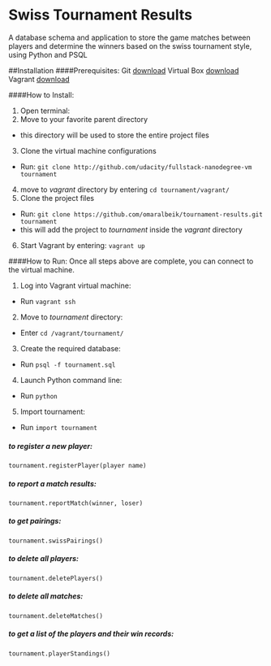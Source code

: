 # Swiss Tournament Results
A database schema and application to store the game matches between players and determine the winners based on the swiss tournament style, using Python and PSQL

##Installation
####Prerequisites:
Git [download](http://git-scm.com/downloads)
Virtual Box [download](https://www.virtualbox.org/wiki/Downloads)
Vagrant [download](https://www.vagrantup.com/downloads.html)

####How to Install:
1. Open terminal:
2. Move to your favorite parent directory
  - this directory will be used to store the entire project files
3. Clone the virtual machine configurations
  - Run: `git clone http://github.com/udacity/fullstack-nanodegree-vm tournament`
4. move to *vagrant* directory by entering `cd tournament/vagrant/`
5. Clone the project files
  - Run: `git clone https://github.com/omaralbeik/tournament-results.git tournament`
  - this will add the project to *tournament* inside the *vagrant* directory
6. Start Vagrant by entering: `vagrant up`

####How to Run:
Once all steps above are complete, you can connect to the virtual machine.

1. Log into Vagrant virtual machine:
  - Run `vagrant ssh`
2. Move to *tournament* directory:
  - Enter `cd /vagrant/tournament/`
3. Create the required database:
  - Run `psql -f tournament.sql`
4. Launch Python command line:
  - Run `python`
5. Import tournament:
  - Run `import tournament`

##### to register a new player:
```
tournament.registerPlayer(player name)
```

##### to report a match results:
```
tournament.reportMatch(winner, loser)
```

##### to get pairings:
```
tournament.swissPairings()
```

##### to delete all players:
```
tournament.deletePlayers()
```

##### to delete all matches:
```
tournament.deleteMatches()
```

##### to get a list of the players and their win records:
```
tournament.playerStandings()
```
